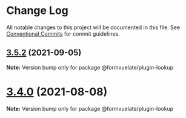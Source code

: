 # Change Log

All notable changes to this project will be documented in this file.
See [Conventional Commits](https://conventionalcommits.org) for commit guidelines.

## [3.5.2](https://github.com/formvuelate/formvuelate-plugin-lookup/compare/v3.5.1...v3.5.2) (2021-09-05)

**Note:** Version bump only for package @formvuelate/plugin-lookup





# [3.4.0](https://github.com/formvuelate/formvuelate-plugin-lookup/compare/v3.3.2...v3.4.0) (2021-08-08)

**Note:** Version bump only for package @formvuelate/plugin-lookup
